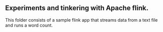 ## Experiments and tinkering with Apache flink.

This folder consists of a sample flink app that streams data from a text file and runs a word count.